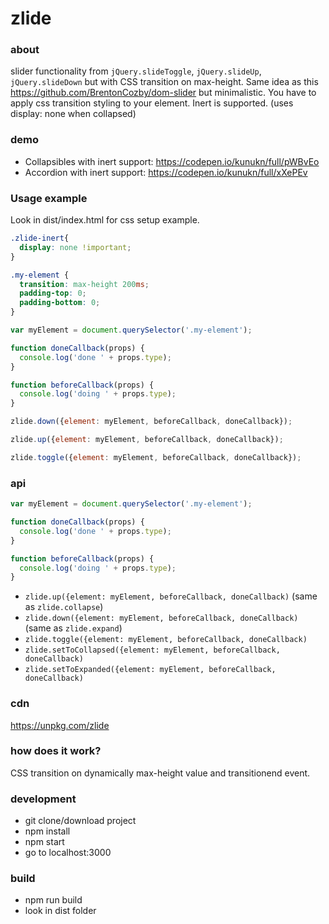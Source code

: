 # zlide

### about

slider functionality from `jQuery.slideToggle`, `jQuery.slideUp`, `jQuery.slideDown` but with CSS transition on max-height. Same idea as this https://github.com/BrentonCozby/dom-slider but minimalistic. You have to apply css transition styling to your element. Inert is supported. (uses display: none when collapsed)

### demo

* Collapsibles with inert support: https://codepen.io/kunukn/full/pWBvEo
* Accordion with inert support:    https://codepen.io/kunukn/full/xXePEv

### Usage example

Look in dist/index.html for css setup example.


```css
.zlide-inert{
  display: none !important;
}

.my-element {
  transition: max-height 200ms;
  padding-top: 0;
  padding-bottom: 0;
}
```


```javascript
var myElement = document.querySelector('.my-element');

function doneCallback(props) {
  console.log('done ' + props.type);
}

function beforeCallback(props) {
  console.log('doing ' + props.type);
}

zlide.down({element: myElement, beforeCallback, doneCallback});

zlide.up({element: myElement, beforeCallback, doneCallback});

zlide.toggle({element: myElement, beforeCallback, doneCallback});
```

### api

```javascript
var myElement = document.querySelector('.my-element');

function doneCallback(props) {
  console.log('done ' + props.type);
}

function beforeCallback(props) {
  console.log('doing ' + props.type);
}

```

* `zlide.up({element: myElement, beforeCallback, doneCallback)` (same as `zlide.collapse`)
* `zlide.down({element: myElement, beforeCallback, doneCallback)` (same as `zlide.expand`)
* `zlide.toggle({element: myElement, beforeCallback, doneCallback)`
* `zlide.setToCollapsed({element: myElement, beforeCallback, doneCallback)`
* `zlide.setToExpanded({element: myElement, beforeCallback, doneCallback)`


### cdn

https://unpkg.com/zlide


### how does it work?

CSS transition on dynamically max-height value and transitionend event.

### development

* git clone/download project
* npm install
* npm start
* go to localhost:3000

### build

* npm run build
* look in dist folder

